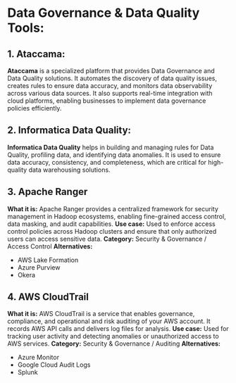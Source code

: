 # Data Governance & Data Quality Tools:

## 1. Ataccama:
**Ataccama** is a specialized platform that provides Data Governance and Data Quality solutions. It automates the discovery of data quality issues, creates rules to ensure data accuracy, and monitors data observability across various data sources. It also supports real-time integration with cloud platforms, enabling businesses to implement data governance policies efficiently.

## 2. Informatica Data Quality:
**Informatica Data Quality** helps in building and managing rules for Data Quality, profiling data, and identifying data anomalies. It is used to ensure data accuracy, consistency, and completeness, which are critical for high-quality data warehousing solutions.

## 3. Apache Ranger
**What it is:** Apache Ranger provides a centralized framework for security management in Hadoop ecosystems, enabling fine-grained access control, data masking, and audit capabilities.
**Use case:** Used to enforce access control policies across Hadoop clusters and ensure that only authorized users can access sensitive data.
**Category:** Security & Governance / Access Control
**Alternatives:**
- AWS Lake Formation
- Azure Purview
- Okera

## 4. AWS CloudTrail
**What it is:** AWS CloudTrail is a service that enables governance, compliance, and operational and risk auditing of your AWS account. It records AWS API calls and delivers log files for analysis.
**Use case:** Used for tracking user activity and detecting anomalies or unauthorized access to AWS services.
**Category:** Security & Governance / Auditing
**Alternatives:**
- Azure Monitor
- Google Cloud Audit Logs
- Splunk

